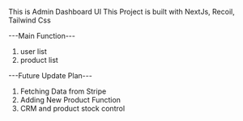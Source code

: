 This is Admin Dashboard UI
This Project is built with NextJs, Recoil, Tailwind Css

---Main Function---
1) user list
2) product list




---Future Update Plan---
1) Fetching Data from Stripe
2) Adding New Product Function
3) CRM and product stock control
